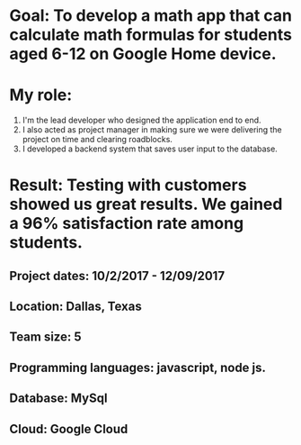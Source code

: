 # Goal: To develop a math app that can calculate math formulas for students aged 6-12 on Google Home device.
# My role:
1. I'm the lead developer who designed the application end to end.
2. I also acted as project manager in making sure we were delivering the project on time and clearing roadblocks. 
3. I developed a backend system that saves user input to the database. 
# Result: Testing with customers showed us great results. We gained a 96% satisfaction rate among students.

## Project dates: 10/2/2017 - 12/09/2017
## Location: Dallas, Texas
## Team size: 5 
## Programming languages: javascript, node js.
## Database: MySql
## Cloud: Google Cloud

